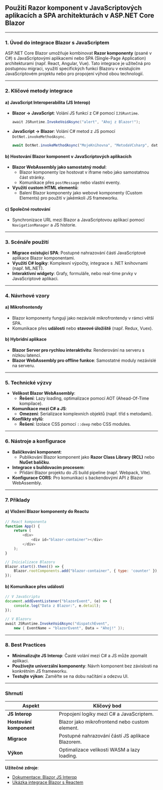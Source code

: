 
## **Použití Razor komponent v JavaScriptových aplikacích a SPA architekturách v ASP.NET Core Blazor**

---

### **1. Úvod do integrace Blazor s JavaScriptem**  

ASP.NET Core Blazor umožňuje kombinovat **Razor komponenty** (psané v C#) s JavaScriptovými aplikacemi nebo SPA (Single-Page Application) architekturami (např. React, Angular, Vue). Tato integrace je užitečná pro postupnou migraci, využití specifických funkcí Blazoru v existujícím JavaScriptovém projektu nebo pro propojení výhod obou technologií.

---

### **2. Klíčové metody integrace**  

#### **a) JavaScript Interoperabilita (JS Interop)**  

- **Blazor → JavaScript**: Volání JS funkcí z C# pomocí `IJSRuntime`.  
  ```csharp  
  await JSRuntime.InvokeVoidAsync("alert", "Ahoj z Blazor!");  
  ```  
- **JavaScript → Blazor**: Volání C# metod z JS pomocí `DotNet.invokeMethodAsync`.  
  ```javascript  
  await DotNet.invokeMethodAsync("MojeKnihovna", "MetodaVCsharp", data);  
  ```  

#### **b) Hostování Blazor komponent v JavaScriptových aplikacích** 

- **Blazor WebAssembly jako samostatný modul**:  
  - Blazor komponenty lze hostovat v iframe nebo jako samostatnou část stránky.  
  - Komunikace přes `postMessage` nebo vlastní eventy.  
- **Využití custom HTML elementů**:  
  - Balení Blazor komponenty jako webové komponenty (Custom Elements) pro použití v jakémkoli JS frameworku.  

#### **c) Společné routování**  

- Synchronizace URL mezi Blazor a JavaScriptovou aplikací pomocí `NavigationManager` a JS historie.  

---

### **3. Scénáře použití**  

- **Migrace existující SPA**: Postupné nahrazování částí JavaScriptové aplikace Blazor komponentami.  
- **Využití C# logiky**: Komplexní výpočty, integrace s .NET knihovnami (např. ML.NET).  
- **Interaktivní widgety**: Grafy, formuláře, nebo real-time prvky v JavaScriptové aplikaci.  

---

### **4. Návrhové vzory**  

#### **a) Mikrofrontendy**  

- Blazor komponenty fungují jako nezávislé mikrofrontendy v rámci větší SPA.  
- Komunikace přes **události** nebo **stavové úložiště** (např. Redux, Vuex).  

#### **b) Hybridní aplikace**  

- **Blazor Server pro rychlou interaktivitu**: Renderování na serveru s nízkou latencí.  
- **Blazor WebAssembly pro offline funkce**: Samostatné moduly nezávislé na serveru.  

---

### **5. Technické výzvy**  

- **Velikost Blazor WebAssembly**:  
  - **Řešení**: Lazy loading, optimalizace pomocí AOT (Ahead-Of-Time kompilace).  
- **Komunikace mezi C# a JS**:  
  - **Omezení**: Serializace komplexních objektů (např. tříd s metodami).  
- **Konflikty stylů**:  
  - **Řešení**: Izolace CSS pomocí `::deep` nebo CSS modules.  

---

### **6. Nástroje a konfigurace**  

- **Balíčkování komponent**:  
  - Publikování Blazor komponent jako **Razor Class Library (RCL)** nebo **NuGet balíčku**.  
- **Integrace s buildovacím procesem**:  
  - Přidání Blazor projektu do JS build pipeline (např. Webpack, Vite).  
- **Konfigurace CORS**: Pro komunikaci s backendovými API z Blazor WebAssembly.  

---

### **7. Příklady**  

#### **a) Vložení Blazor komponenty do Reactu**  

```javascript  
// React komponenta  
function App() {  
    return (  
        <div>  
            <div id="blazor-container"></div>  
        </div>  
    );  
}  

// Inicializace Blazoru  
Blazor.start().then(() => {  
    Blazor.rootComponents.add("blazor-container", { type: 'counter' });  
});  
```  

#### **b) Komunikace přes události**  

```javascript  
// V JavaScriptu  
document.addEventListener("blazorEvent", (e) => {  
    console.log("Data z Blazor:", e.detail);  
});  
```  
```csharp  
// V Blazoru  
await JSRuntime.InvokeVoidAsync("dispatchEvent",  
    new { EventName = "blazorEvent", Data = "Ahoj!" });  
```  

---

### **8. Best Practices**  

- **Minimalizujte JS Interop**: Časté volání mezi C# a JS může zpomalit aplikaci.  
- **Používejte univerzální komponenty**: Návrh komponent bez závislosti na konkrétním JS frameworku.  
- **Testujte výkon**: Zaměřte se na dobu načítání a odezvu UI.  

---

### **Shrnutí**  

| **Aspekt**               | **Klíčový bod**                                                          |  
|--------------------------|---------------------------------------------------------------------------|  
| **JS Interop**           | Propojení logiky mezi C# a JavaScriptem.                                  |  
| **Hostování komponent**  | Blazor jako mikrofrontend nebo custom element.                            |  
| **Migrace**              | Postupné nahrazování částí JS aplikace Blazorem.                           |  
| **Výkon**                | Optimalizace velikosti WASM a lazy loading.                               |  

**Užitečné zdroje**:  
- [Dokumentace: Blazor JS Interop](https://learn.microsoft.com/cs-cz/aspnet/core/blazor/javascript-interoperability/)  
- [Ukázka integrace Blazor s Reactem](https://github.com/dotnet/blazor-samples/tree/main/samples)

